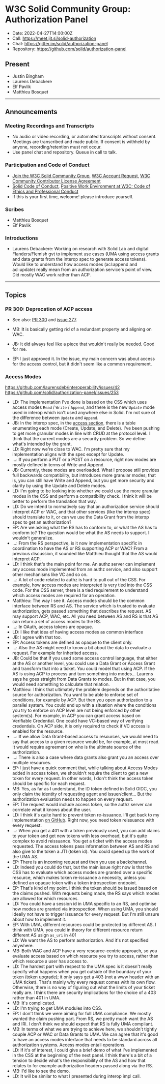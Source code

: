 # W3C Solid Community Group: Authorization Panel

* Date: 2022-04-27T14:00:00Z
* Call: https://meet.jit.si/solid-authorization
* Chat: https://gitter.im/solid/authorization-panel
* Repository: https://github.com/solid/authorization-panel


## Present

* Justin Bingham
* Laurens Debackere
* Elf Pavlik
* Matthieu Bosquet

---

## Announcements

### Meeting Recordings and Transcripts

* No audio or video recording, or automated transcripts without consent. Meetings are transcribed and made public. If consent is withheld by anyone, recording/retention must not occur.
* Use panel chat and repository. Queue in call to talk.


### Participation and Code of Conduct

* [Join the W3C Solid Community Group](https://www.w3.org/community/solid/join), [W3C Account Request](http://www.w3.org/accounts/request), [W3C Community Contributor License Agreement](https://www.w3.org/community/about/agreements/cla/)
* [Solid Code of Conduct](https://github.com/solid/process/blob/master/code-of-conduct.md), [Positive Work Environment at W3C: Code of Ethics and Professional Conduct](https://www.w3.org/Consortium/cepc/)
* If this is your first time, welcome! please introduce yourself.


### Scribes

* Matthieu Bosquet
* Elf Pavlik


### Introductions

* Laurens Debackere: Working on research with Solid Lab and digital Flanders/Flemish gvt to implement use cases (UMA using access grants and data grants from the interop spec to generate access tokens). Would like to understand how access modes (acl:append and acl:update) really mean from an authorization service's point of view. Did mostly WAC work rather than ACP.

---

## Topics

### PR 300: Deprecation of ACP access

* See also: [PR 300](https://github.com/solid/authorization-panel/pull/300) and [issue 277](https://github.com/solid/authorization-panel/issues/277).

* MB: It is basically getting rid of a redundant property and aligning on WAC.
* JB: It did always feel like a piece that wouldn't really be needed. Good for me.
* EP: I just approved it. In the issue, my main concern was about access for the access control, but it didn't seem like a common requirement.


### Access Modes

https://github.com/laurensdeb/interoperability/issues/42
https://github.com/solid/authorization-panel/issues/253

* LD: The implementation I've done is based on the CSS which uses access modes `Read` / `Write` / `Append`, and there is the new `Update` mode used in interop which isn't used anywhere else in Solid. I'm not sure of the difference between `Update` and `Append`.
* JB: In the interop spec, in the [access section](https://solid.github.io/data-interoperability-panel/specification/#access-scopes), there is a table enumerating each mode (Create, Update, and Delete). I've been pushing to get more granular modes in line with CRUD at the protocol level. I think that the current modes are a security problem. So we define what's intended by the grant.
* LD: Right now we're close to WAC. I'm pretty sure that my implementation aligns with the spec except for Update.
* ...: If you perform a PUT or a POST on a resource, right now modes are mostly defined in terms of Write and Append.
* JB: Currently, these modes are overloaded. What I propose still provides full backwards compatibility, but introduces more granular modes; that is, you can still have Write and Append, but you get more security and clarity by using the Update and Delete modes.
* LD: I'm going to be looking into whether we could use the more granular modes in the CSS and perform a compatibility check. I think it will be better to perform the translation that way.
* LD: Do we intend to normatively say that an authorization service should interpret ACP or WAC, and that other services (like the interop spec) should translate to it, or can we use the Data Grant from the interop spec to get an authorization?
* EP: Are we asking what the RS has to conform to, or what the AS has to conform to? The question would be what the AS needs to support. I wouldn't generalize.
* ...: From the RS perspective, is it now implementation specific in coordination to have the AS or RS supporting ACP or WAC? From a previous discussion, it sounded like Matthieu thought that the AS would interpret ACP.
* LD: I think that's the main point for me. An authz server can implement any access mode implemented from an authz service, and also support other mechanisms like VC and so on.
* ...: A lot of code related to authz is hard to pull out of the CSS. For example, how access modes are interpreted is very tied into the CSS code. For the CSS server, there is a tied requirement to understand which access modes are required for an operation.
* Matthieu: The way I see it. Access modes should be the common interface between RS and AS. The service which is trusted to evaluate authorization, gets passed something that describes the request. AS may support ACP, WAC, etc. All you need between AS and RS is that AS can return a set of access modes to the RS.
* ...: In OAuth, access tokens are opaque.
* LD: I like that idea of having access modes as common interface
* JB: I agree with that too.
* EP: Access tokens are defined as opaque to the client only.
* ...: Also the AS might need to know a bit about the data to evaluate a request. For example for inherited access.
* JB: Could be that if you used some access control language, that either at the AS or another level, you could use a Data Grant or Access Grant and transform that into a ticket. You could model that using ACP. If the AS is using ACP to process and turn something into modes... Laurens says he goes straight from Data Grants to modes. But in that case, you would need something to calculate that relation.
* Matthieu: I think that ultimately the problem depends on the authoritative source for authorization. You want to be able to enforce set of conditions, for example by ACP. But then you open authorization to a parallel system. You could end up with a situation where the conditions you try to enforce on ACP level are not being enforced by other system(s). For example, in ACP you can grant access based on Verifiable Credential. One could have VC-based way of verifying credentials. On ACP side, it is only required to check if VC access is enabled for the resource.
* ...: If we allow Data Grant-based access to resources, we would need to say that access to a given resource would be, for example, at most read. It would require agreement on who is the ultimate source of the authorization.
* ...: There is also a case where data grants also grant you an access over multiple resources.
* EP: I just have a quick comment that, while talking about Access Modes added in access token, we shouldn't require the client to get a new token for every request. In other words, I don't think the access token should be specific for each request.
* MB: Yes, as far as I understand, the ID token defined in Solid OIDC, you only claim the identity of requesting agent and issuer/client... But the authorization evaluation needs to happen on every request.
* EP: The request would include access token, so the authz server can correlate what it knows about the user.
* LD: I think it's quite hard to prevent token re-issuance. I'll get back to my implementation [on GitHub](https://github.com/laurensdeb/interoperability). Right now, you need token reissuance with every request.
* ...: When you get a 401 with a token previously used, you can add claims to your token and get new tokens with less overhead, but it's quite complex to avoid reissuance. You get a ticket with the access modes requested. The access tokens pass information between AS and RS and also give to the token a JTI (token id). You could speed up the work of the UMA AS.
* EP: There is an incoming request and then you use a backchannel.
* LD: Indeed you could do that, but the main issue right now is that the CSS has to evaluate which access modes are granted over a specific resource, which makes token re-issuance a necessity, unless you defined an opaque token with a token introspection endpoint.
* EP: That's kind of my point. I think the token should be issued based on the claims pushed. With requests being made, the RS says which modes are allowed for which resources.
* LD: You could have a session id in UMA specific to an RS, and optimise how modes are granted via introspection. When using UMA, you should ideally not have to trigger issuance for every request. But I'm still unsure about how to implement it.
* EP: With UMA, different resources could be protected by different AS. I think with UMA, you could in theory for different resource return different AS usign `as_uri` in 401
* LD: We want the AS to perform authorization. And it's not specified anywhere.
* MB: Both WAC and ACP have a very resource-centric approach, so you evaluate access based on which resource you try to access, rather than which resource a user has access to.
* LD: The hardest part with respect to the UMA spec is it doesn't really specify what happens when you get outside of the boundary of your token (token upgrade); it only says get a 403 (not a www header with an UMA ticket). That's mainly why every request comes with its own flow. Otherwise, there is no way of figuring out what the limits of your ticket really are. I think there are security implications for the choice of a 403 rather than 401 in UMA.
* MB: It's complicated.
* LD: I'm trying to get UMA modules into CSS.
* EP: I don't think we were aiming for full UMA compliance. We mostly wanted the claim pushing part. From RS, we pretty much want the AS and IRI. I don't think we should expect that RS is fully UMA compliant.
* MB: In terms of what we are trying to achieve here, we shouldn't tightly couple ACP or WAC or Data Grants to UMA. We can agree that it's good to have an access modes interface that needs to be standard across all authorization systems. Access modes entail operations.
* LD: If it's of interest, I could give a brief demo of what I've implemented in the CSS at the beginning of the next panel. I think there's a bit of a tension to decide what's the responsibility of the AS and how that relates to for example authorization headers passed along via the RS.
* MB: I'd like to see the demo.
* LD: It will be similar to what I presented during interop impl call.
